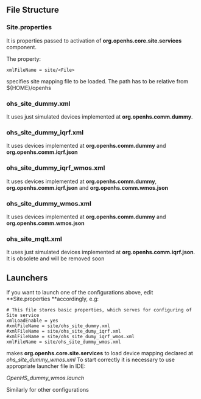 ## File Structure
### Site.properties
It is properties passed to activation of **org.openhs.core.site.services** component.

The property:
```
xmlFileName = site/<File>
```
specifies site mapping file to be loaded. The path has to be relative from ${HOME}/openhs

### ohs_site_dummy.xml
It uses just simulated devices implemented at **org.openhs.comm.dummy**.

 
### ohs_site_dummy_iqrf.xml
It uses devices implemented at **org.openhs.comm.dummy** and **org.openhs.comm.iqrf.json**

### ohs_site_dummy_iqrf_wmos.xml
It uses devices implemented at **org.openhs.comm.dummy**, **org.openhs.comm.iqrf.json** and **org.openhs.comm.wmos.json**

### ohs_site_dummy_wmos.xml
It uses devices implemented at **org.openhs.comm.dummy** and **org.openhs.comm.wmos.json**

### ohs_site_mqtt.xml
It uses just simulated devices implemented at **org.openhs.comm.iqrf.json**. It is obsolete and will be removed soon

## Launchers
If you want to launch one of the configurations above, edit **Site.properties **accordingly, e.g:

```
# This file stores basic properties, which serves for configuring of Site service
xmlLoadEnable = yes
#xmlFileName = site/ohs_site_dummy.xml
#xmlFileName = site/ohs_site_dumy_iqrf.xml
#xmlFileName = site/ohs_site_dumy_iqrf_wmos.xml
xmlFileName = site/ohs_site_dummy_wmos.xml
```
makes **org.openhs.core.site.services** to load device mapping declared at *ohs_site_dummy_wmos.xml*
To start correctly it is necessary to use appropriate launcher file in IDE:

*OpenHS_dummy_wmos.launch*

Similarly for other configurations 